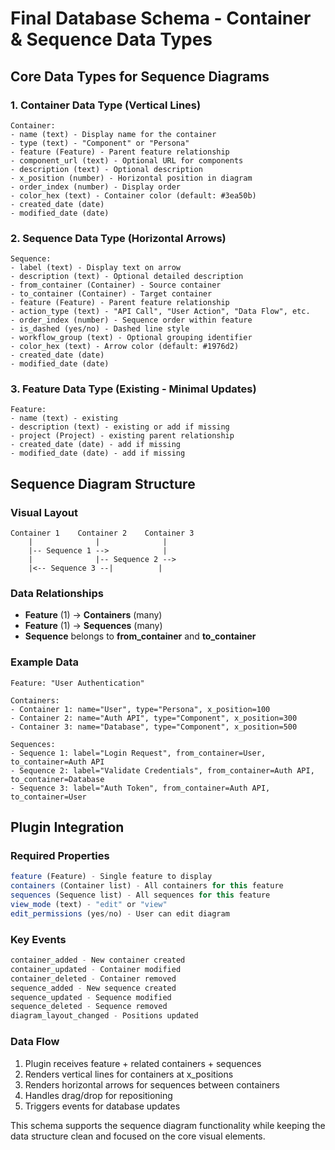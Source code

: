 # Final Database Schema - Container & Sequence Data Types

## Core Data Types for Sequence Diagrams

### 1. Container Data Type (Vertical Lines)
```
Container:
- name (text) - Display name for the container
- type (text) - "Component" or "Persona"
- feature (Feature) - Parent feature relationship
- component_url (text) - Optional URL for components
- description (text) - Optional description
- x_position (number) - Horizontal position in diagram
- order_index (number) - Display order
- color_hex (text) - Container color (default: #3ea50b)
- created_date (date)
- modified_date (date)
```

### 2. Sequence Data Type (Horizontal Arrows)
```
Sequence:
- label (text) - Display text on arrow
- description (text) - Optional detailed description
- from_container (Container) - Source container
- to_container (Container) - Target container
- feature (Feature) - Parent feature relationship
- action_type (text) - "API Call", "User Action", "Data Flow", etc.
- order_index (number) - Sequence order within feature
- is_dashed (yes/no) - Dashed line style
- workflow_group (text) - Optional grouping identifier
- color_hex (text) - Arrow color (default: #1976d2)
- created_date (date)
- modified_date (date)
```

### 3. Feature Data Type (Existing - Minimal Updates)
```
Feature:
- name (text) - existing
- description (text) - existing or add if missing
- project (Project) - existing parent relationship
- created_date (date) - add if missing
- modified_date (date) - add if missing
```

## Sequence Diagram Structure

### Visual Layout
```
Container 1    Container 2    Container 3
    |              |              |
    |-- Sequence 1 -->            |
    |              |-- Sequence 2 -->
    |<-- Sequence 3 --|          |
```

### Data Relationships
- **Feature** (1) → **Containers** (many)
- **Feature** (1) → **Sequences** (many)
- **Sequence** belongs to **from_container** and **to_container**

### Example Data
```
Feature: "User Authentication"

Containers:
- Container 1: name="User", type="Persona", x_position=100
- Container 2: name="Auth API", type="Component", x_position=300
- Container 3: name="Database", type="Component", x_position=500

Sequences:
- Sequence 1: label="Login Request", from_container=User, to_container=Auth API
- Sequence 2: label="Validate Credentials", from_container=Auth API, to_container=Database
- Sequence 3: label="Auth Token", from_container=Auth API, to_container=User
```

## Plugin Integration

### Required Properties
```javascript
feature (Feature) - Single feature to display
containers (Container list) - All containers for this feature
sequences (Sequence list) - All sequences for this feature
view_mode (text) - "edit" or "view"
edit_permissions (yes/no) - User can edit diagram
```

### Key Events
```javascript
container_added - New container created
container_updated - Container modified
container_deleted - Container removed
sequence_added - New sequence created
sequence_updated - Sequence modified
sequence_deleted - Sequence removed
diagram_layout_changed - Positions updated
```

### Data Flow
1. Plugin receives feature + related containers + sequences
2. Renders vertical lines for containers at x_positions
3. Renders horizontal arrows for sequences between containers
4. Handles drag/drop for repositioning
5. Triggers events for database updates

This schema supports the sequence diagram functionality while keeping the data structure clean and focused on the core visual elements.
